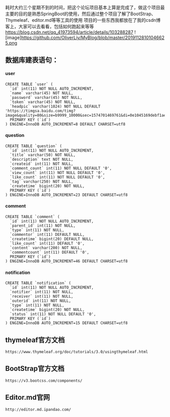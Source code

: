 耗时大约三个星期不到的时间，把这个论坛项目基本上算是完成了，做这个项目最主要的目的是熟悉SpringBoot的使用，然后通过整个项目了解了BootStrap、Thymeleaf、editor.md等等工具的使用
项目的一些东西我都放在了我的csdn博客上，大家可以去看看，包括如何跑起来等等
https://blog.csdn.net/qq_41973594/article/details/103288287
![image]https://github.com/OliverLiy/MyBlog/blob/master/20191128101046625.png

## 数据库建表语句：
#### user
```$user建表语句
CREATE TABLE `user` (
  `id` int(11) NOT NULL AUTO_INCREMENT,
  `name` varchar(45) NOT NULL,
  `password` varchar(45) NOT NULL,
  `token` varchar(45) NOT NULL,
  `headpic` varchar(1024) NOT NULL DEFAULT 'https://timgsa.baidu.com/timg?image&quality=80&size=b9999_10000&sec=1574701469761&di=0e1045169debf1aed834fc97ff9b2439&imgtype=0&src=http%3A%2F%2Fbpic.588ku.com%2Felement_origin_min_pic%2F01%2F31%2F87%2F96573b585a7c9c4.jpg',
  PRIMARY KEY (`id`)
) ENGINE=InnoDB AUTO_INCREMENT=8 DEFAULT CHARSET=utf8
```

#### question
```$question建表语句
CREATE TABLE `question` (
  `id` int(11) NOT NULL AUTO_INCREMENT,
  `title` varchar(50) NOT NULL,
  `description` text NOT NULL,
  `createid` int(11) NOT NULL,
  `comment_count` int(11) NOT NULL DEFAULT '0',
  `view_count` int(11) NOT NULL DEFAULT '0',
  `like_count` int(11) NOT NULL DEFAULT '0',
  `tag` varchar(250) NOT NULL,
  `createtime` bigint(20) NOT NULL,
  PRIMARY KEY (`id`)
) ENGINE=InnoDB AUTO_INCREMENT=23 DEFAULT CHARSET=utf8
```
#### comment
```$user建表语句
CREATE TABLE `comment` (
  `id` int(11) NOT NULL AUTO_INCREMENT,
  `parent_id` int(11) NOT NULL,
  `type` int(11) NOT NULL,
  `commentor` int(11) DEFAULT NULL,
  `createtime` bigint(20) DEFAULT NULL,
  `like_count` int(11) DEFAULT '0',
  `content` varchar(200) NOT NULL,
  `commentcount` int(11) DEFAULT '0',
  PRIMARY KEY (`id`)
) ENGINE=InnoDB AUTO_INCREMENT=46 DEFAULT CHARSET=utf8
```
#### notification
```$notification建表语句
CREATE TABLE `notification` (
  `id` int(11) NOT NULL AUTO_INCREMENT,
  `notifier` int(11) NOT NULL,
  `receiver` int(11) NOT NULL,
  `outerid` int(11) NOT NULL,
  `type` int(11) NOT NULL,
  `createtime` bigint(20) NOT NULL,
  `status` int(11) NOT NULL DEFAULT '0',
  PRIMARY KEY (`id`)
) ENGINE=InnoDB AUTO_INCREMENT=15 DEFAULT CHARSET=utf8
```

## thymeleaf官方文档
```
https://www.thymeleaf.org/doc/tutorials/3.0/usingthymeleaf.html
```
## BootStrap官方文档
```
https://v3.bootcss.com/components/
```
## Editor.md官网
```
http://editor.md.ipandao.com/
```
